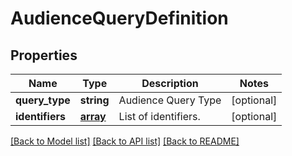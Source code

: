 # AudienceQueryDefinition

## Properties
Name | Type | Description | Notes
------------ | ------------- | ------------- | -------------
**query_type** | **string** | Audience Query Type | [optional] 
**identifiers** | [**array**](.md) | List of identifiers. | [optional] 

[[Back to Model list]](../README.md#documentation-for-models) [[Back to API list]](../README.md#documentation-for-api-endpoints) [[Back to README]](../README.md)

